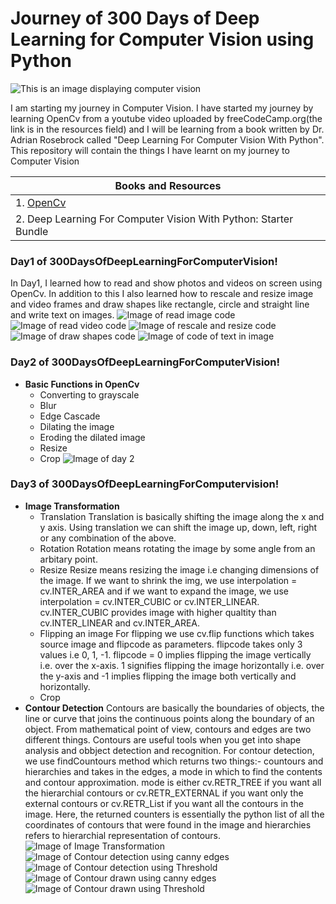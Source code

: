 # Journey of 300 Days of Deep Learning for Computer Vision using Python
![This is an image displaying computer vision](photos/computervision.jpg)

I am starting my journey in Computer Vision. I have started my journey by learning OpenCv from a youtube video uploaded by freeCodeCamp.org(the link is in the resources field) and I will be learning from a book written by Dr. Adrian Rosebrock called "Deep Learning For Computer Vision With Python". This repository will contain the things I have learnt on my journey to Computer Vision

|                       Books and Resources                      |
|----------------------------------------------------------------|
|1. [OpenCv](https://youtu.be/oXlwWbU8l2o)                       |
|2. Deep Learning For Computer Vision With Python: Starter Bundle|

### Day1 of 300DaysOfDeepLearningForComputerVision!
In Day1, I learned how to read and show photos and videos on screen using OpenCv. In addition to this I also learned how to rescale and resize image and video frames and draw shapes like rectangle, circle and straight line and write text on images.
![Image of read image code](Photos/day1/read.png)
![Image of read video code](Photos/day1/readVideo.png)
![Image of rescale and resize code](Photos/day1/rescale.png)
![Image of draw shapes code](Photos/day1/draw.png)
![Image of code of text in image](Photos/day1/writeImage.png)

### Day2 of 300DaysOfDeepLearningForComputerVision!
* **Basic Functions in OpenCv**
   - Converting to grayscale
   - Blur
   - Edge Cascade
   - Dilating the image
   - Eroding the dilated image
   - Resize
   - Crop
![Image of day 2](Photos/day2.png)

### Day3 of 300DaysOfDeepLearningForComputervision!
* **Image Transformation**
   - Translation
         Translation is basically shifting the image along the x and y axis. Using translation we can shift the image up, down, left, right or any combination of the above.
   - Rotation
         Rotation means rotating the image by some angle from an arbitary point.
   - Resize
         Resize means resizing the image i.e changing dimensions of the image. If we want to shrink the img, we use interpolation = cv.INTER_AREA and if we want to expand the image, we use
         interpolation = cv.INTER_CUBIC or cv.INTER_LINEAR. cv.INTER_CUBIC provides image with higher qualtity than cv.INTER_LINEAR and cv.INTER_AREA.
   - Flipping an image
         For flipping we use cv.flip functions which takes source image and flipcode as parameters. flipcode takes only 3 values i.e 0, 1, -1. flipcode = 0 implies flipping the image          vertically i.e. over the x-axis. 1 signifies flipping the image horizontally i.e. over the y-axis and -1 implies flipping the image both vertically and horizontally.
   - Crop
* **Contour Detection**
        Contours are basically the boundaries of objects, the line or curve that joins the continuous points along the boundary of an object. From mathematical point of view, contours and           edges are two different things. Contours are useful tools when you get into shape analysis and obbject detection and recognition. For contour detection, we use findCountours method          which returns two things:- countours and hierarchies and takes in the edges, a mode in which to find the contents and contour approximation. mode is either cv.RETR_TREE if you want          all the hierarchial contours  or cv.RETR_EXTERNAL if you want only the external contours or cv.RETR_List if you want all the contours in the image. Here, the returned counters is            essentially the python list of all the coordinates of contours that were found in the image and hierarchies refers to hierarchial representation of contours. 
![Image of Image Transformation](Photos/day3/transformation.png)
![Image of Contour detection using canny edges](Photos/day3/ContourCanny.png)
![Image of Contour detection using Threshold](Photos/day3/ContourThresh.png)
![Image of Contour drawn using canny edges](Photos/day3/ContoursDrawnUsingCanny.png)
![Image of Contour drawn using Threshold](Photos/day3/ContoursDrawnUsingThreshold.png)




